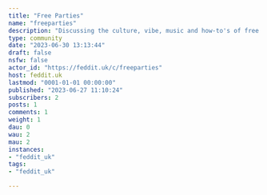 ```yaml
---
title: "Free Parties" 
name: "freeparties"
description: "Discussing the culture, vibe, music and how-to's of free parties across the UK.Note: Do not advertise parties here, do not reveal party hotspots, do not advertise drugs."
type: community
date: "2023-06-30 13:13:44"
draft: false
nsfw: false
actor_id: "https://feddit.uk/c/freeparties"
host: feddit.uk
lastmod: "0001-01-01 00:00:00"
published: "2023-06-27 11:10:24"
subscribers: 2
posts: 1
comments: 1
weight: 1
dau: 0
wau: 2
mau: 2
instances:
- "feddit_uk"
tags: 
- "feddit_uk"

---
```


